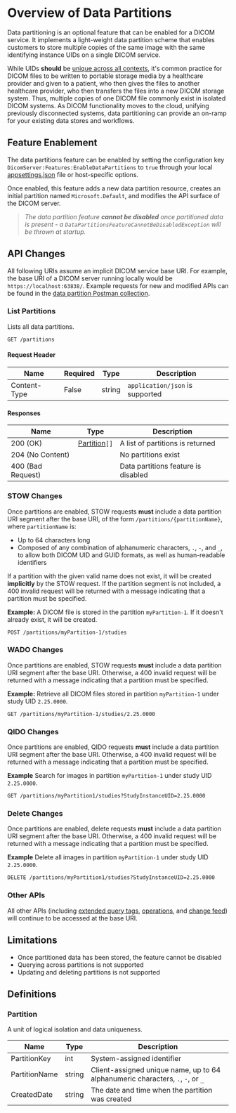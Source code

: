 # Overview of Data Partitions

Data partitioning is an optional feature that can be enabled for a DICOM service. It implements a light-weight data partition scheme that enables customers to store multiple copies of the same image with the same identifying instance UIDs on a single DICOM service. 

While UIDs **should** be [unique across all contexts](http://dicom.nema.org/dicom/2013/output/chtml/part05/chapter_9.html), it's common practice for DICOM files to be written to portable storage media by a healthcare provider and given to a patient, who then gives the files to another healthcare provider, who then transfers the files into a new DICOM storage system. Thus, multiple copies of one DICOM file commonly exist in isolated DICOM systems. As DICOM functionality moves to the cloud, unifying previously disconnected systems, data partitioning can provide an on-ramp for your existing data stores and workflows.

## Feature Enablement
The data partitions feature can be enabled by setting the configuration key `DicomServer:Features:EnableDataPartitions` to `true` through your local [appsettings.json](../../src/Microsoft.Health.Dicom.Web/appsettings.json) file or host-specific options.

Once enabled, this feature adds a new data partition resource, creates an initial partition named `Microsoft.Default`, and modifies the API surface of the DICOM server. 

> *The data partition feature **cannot be disabled** once partitioned data is present - a `DataPartitionsFeatureCannotBeDisabledException` will be thrown at startup.*

## API Changes
All following URIs assume an implicit DICOM service base URI. For example, the base URI of a DICOM server running locally would be `https://localhost:63838/`. Example requests for new and modified APIs can be found in the [data partition Postman collection](../resources/data-partition-feature.postman_collection.json).

### List Partitions
Lists all data partitions.

```http
GET /partitions
```

#### Request Header

| Name         | Required  | Type   | Description                     |
| ------------ | --------- | ------ | ------------------------------- |
| Content-Type | False     | string | `application/json` is supported |

#### Responses

| Name              | Type                          | Description                           |
| ----------------- | ----------------------------- | ------------------------------------- |
| 200 (OK)          | [Partition](#partition)`[]`   | A list of partitions is returned      |
| 204 (No Content)  |                               | No partitions exist                   |
| 400 (Bad Request) |                               | Data partitions feature is disabled   |

### STOW Changes
Once partitions are enabled, STOW requests **must** include a data partition URI segment after the base URI, of the form `/partitions/{partitionName}`, where `partitionName` is:
 - Up to 64 characters long
 - Composed of any combination of alphanumeric characters, `.`, `-`, and `_`, to allow both DICOM UID and GUID formats, as well as human-readable identifiers

If a partition with the given valid name does not exist, it will be created **implicitly** by the STOW request. If the partition segment is not included, a 400 invalid request will be returned with a message indicating that a partition must be specified. 

**Example:** A DICOM file is stored in the partition `myPartition-1`. If it doesn't already exist, it will be created.

```http
POST /partitions/myPartition-1/studies
```

### WADO Changes
Once partitions are enabled, STOW requests **must** include a data partition URI segment after the base URI. Otherwise, a 400 invalid request will be returned with a message indicating that a partition must be specified.

**Example:** Retrieve all DICOM files stored in partition `myPartition-1` under study UID `2.25.0000`.

```http
GET /partitions/myPartition-1/studies/2.25.0000
```

### QIDO Changes
Once partitions are enabled, QIDO requests **must** include a data partition URI segment after the base URI. Otherwise, a 400 invalid request will be returned with a message indicating that a partition must be specified.

**Example** Search for images in partition `myPartition-1` under study UID `2.25.0000`. 

```http
GET /partitions/myPartition1/studies?StudyInstanceUID=2.25.0000
``` 

### Delete Changes
Once partitions are enabled, delete requests **must** include a data partition URI segment after the base URI. Otherwise, a 400 invalid request will be returned with a message indicating that a partition must be specified.

**Example** Delete all images in partition `myPartition-1` under study UID `2.25.0000`. 

```http
DELETE /partitions/myPartition1/studies?StudyInstanceUID=2.25.0000
```

### Other APIs
All other APIs (including [extended query tags](../how-to-guides/extended-query-tags.md), [operations](../how-to-guides/extended-query-tags.md#get-operation), and [change feed](change-feed.md)) will continue to be accessed at the base URI. 

## Limitations
 - Once partitioned data has been stored, the feature cannot be disabled
 - Querying across partitions is not supported
 - Updating and deleting partitions is not supported 

## Definitions

### Partition
A unit of logical isolation and data uniqueness.

| Name          | Type   | Description                                                                      |
| ------------- | ------ | -------------------------------------------------------------------------------- |
| PartitionKey  | int    | System-assigned identifier                                                       |
| PartitionName | string | Client-assigned unique name, up to 64 alphanumeric characters, `.`, `-`, or `_`  |
| CreatedDate   | string | The date and time when the partition was created                                 |